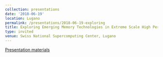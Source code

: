 ```yaml
---
collection: presentations
date: '2018-06-19'
location: Lugano
permalink: /presentations/2018-06-19-exploring
title: Exploring Emerging Memory Technologies in Extreme Scale High Performance Computing
type: invited
venue: Swiss National Supercomputing Center, Lugano
---
```


[Presentation materials](http://www.cscs.ch)
